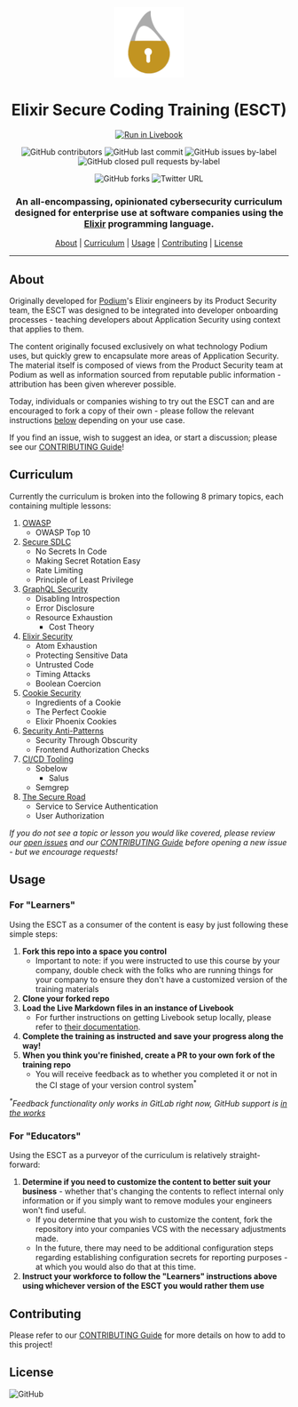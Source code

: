 <div align="center">

<a href="https://github.com/podium/elixir-secure-coding/archive/master.zip"><img src="./assets/images/secure_elixir_gold.png" alt="Elixir Secure Coding Training" width="25%"></a>

# Elixir Secure Coding Training (ESCT)

[![Run in Livebook](https://livebook.dev/badge/v1/blue.svg)](https://livebook.dev/run?url=https%3A%2F%2Fgithub.com%2Fpodium%2Felixir-secure-coding%2Fmodules%2F1-introduction.livemd)
<br />

![GitHub contributors](https://img.shields.io/github/contributors-anon/podium/elixir-secure-coding)
![GitHub last commit](https://img.shields.io/github/last-commit/podium/elixir-secure-coding)
![GitHub issues by-label](https://img.shields.io/github/issues-raw/podium/elixir-secure-coding/topic-addition)
![GitHub closed pull requests by-label](https://img.shields.io/github/issues-pr-closed-raw/podium/elixir-secure-coding/topic-addition)
<br />

![GitHub forks](https://img.shields.io/github/forks/podium/elixir-secure-coding?style=social)
![Twitter URL](https://img.shields.io/twitter/url?style=social&url=https%3A%2F%2Ftwitter.com%2Fintent%2Ftweet%3Furl%3Dhttps%253A%252F%252Fgithub.com%252Fpodium%252Felixir-secure-coding%26text%3DCheck%2520out%2520Elixir%2520Secure%2520Coding%2520Training%2520-%2520originally%2520authored%2520by%2520%40HoldenOullette%2520for%2520%40PodiumHQ%253A)
<br />

### An all-encompassing, opinionated cybersecurity curriculum designed for enterprise use at software companies using the [Elixir](https://elixir-lang.org/) programming language. 

[About](#about) |
[Curriculum](#curriculum) |
[Usage](#usage) |
[Contributing](#contributing) |
[License](#license)

<hr />
</div>

## About
Originally developed for [Podium](https://www.podium.com)'s Elixir engineers by its Product Security team, the ESCT was designed to be integrated into developer onboarding processes - teaching developers about Application Security using context that applies to them. 

The content originally focused exclusively on what technology Podium uses, but quickly grew to encapsulate more areas of Application Security. The material itself is composed of views from the Product Security team at Podium as well as information sourced from reputable public information - attribution has been given wherever possible.

Today, individuals or companies wishing to try out the ESCT can and are encouraged to fork a copy of their own - please follow the relevant instructions [below](#usage) depending on your use case.

If you find an issue, wish to suggest an idea, or start a discussion; please see our [CONTRIBUTING Guide](./CONTRIBUTING.md)!

## Curriculum
Currently the curriculum is broken into the following 8 primary topics, each containing multiple lessons:
1. [OWASP](./modules/2-owasp.livemd)
    - OWASP Top 10
2. [Secure SDLC](./modules/3-ssdlc.livemd)
    - No Secrets In Code
    - Making Secret Rotation Easy
    - Rate Limiting
    - Principle of Least Privilege
3. [GraphQL Security](./modules/4-graphql.livemd)
    - Disabling Introspection
    - Error Disclosure
    - Resource Exhaustion
      - Cost Theory
4. [Elixir Security](./modules/5-elixir.livemd)
    - Atom Exhaustion
    - Protecting Sensitive Data
    - Untrusted Code
    - Timing Attacks
    - Boolean Coercion
5. [Cookie Security](./modules/6-cookies.livemd)
    - Ingredients of a Cookie
    - The Perfect Cookie
    - Elixir Phoenix Cookies
6. [Security Anti-Patterns](./modules/7-anti-patterns.livemd)
    - Security Through Obscurity
    - Frontend Authorization Checks
7. [CI/CD Tooling](./modules/8-cicd.livemd)
    - Sobelow
      - Salus
    - Semgrep
8. [The Secure Road](./modules/9-secure-road.livemd)
    - Service to Service Authentication
    - User Authorization

*If you do not see a topic or lesson you would like covered, please review our [open issues](https://github.com/podium/elixir-secure-coding/labels/new%20content) and our [CONTRIBUTING Guide](./CONTRIBUTING.md) before opening a new issue - but we encourage requests!*

## Usage
### For "Learners"
Using the ESCT as a consumer of the content is easy by just following these simple steps:
1. **Fork this repo into a space you control**
    - Important to note: if you were instructed to use this course by your company, double check with the folks who are running things for your company to ensure they don't have a customized version of the training materials
2. **Clone your forked repo**
3. **Load the Live Markdown files in an instance of Livebook**
    - For further instructions on getting Livebook setup locally, please refer to [their documentation](https://livebook.dev/#install).
4. **Complete the training as instructed and save your progress along the way!**
5. **When you think you're finished, create a PR to **your own fork** of the training repo**
    - You will receive feedback as to whether you completed it or not in the CI stage of your version control system<sup>*</sup>

*<sup>\*</sup>Feedback functionality only works in GitLab right now, GitHub support is [in the works](#)*

### For "Educators"
Using the ESCT as a purveyor of the curriculum is relatively straight-forward:
1. **Determine if you need to customize the content to better suit your business** - whether that's changing the contents to reflect internal only information or if you simply want to remove modules your engineers won't find useful.
    - If you determine that you wish to customize the content, fork the repository into your companies VCS with the necessary adjustments made.
    - In the future, there may need to be additional configuration steps regarding establishing configuration secrets for reporting purposes - at which you would also do that at this time.
2. **Instruct your workforce to follow the "Learners" instructions above using whichever version of the ESCT you would rather them use**

## Contributing
Please refer to our [CONTRIBUTING Guide](./CONTRIBUTING.md) for more details on how to add to this project!

## License
![GitHub](https://img.shields.io/github/license/podium/elixir-secure-coding)
